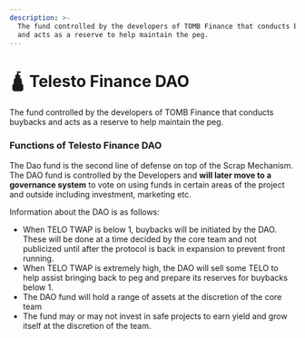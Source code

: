 ```yaml
---
description: >-
  The fund controlled by the developers of TOMB Finance that conducts buybacks
  and acts as a reserve to help maintain the peg.
---
```


# 🛕 Telesto Finance DAO

The fund controlled by the developers of TOMB Finance that conducts buybacks and acts as a reserve to help maintain the peg.

### Functions of Telesto Finance DAO

The Dao fund is the second line of defense on top of the Scrap Mechanism. The DAO fund is controlled by the Developers and **will later move to a governance system** to vote on using funds in certain areas of the project and outside including investment, marketing etc.

Information about the DAO is as follows:

* When TELO TWAP is below 1, buybacks will be initiated by the DAO. These will be done at a time decided by the core team and not publicized until after the protocol is back in expansion to prevent front running.
* When TELO TWAP is extremely high, the DAO will sell some TELO to help assist bringing back to peg and prepare its reserves for buybacks below 1.
* The DAO fund will hold a range of assets at the discretion of the core team
* The fund may or may not invest in safe projects to earn yield and grow itself at the discretion of the team.

